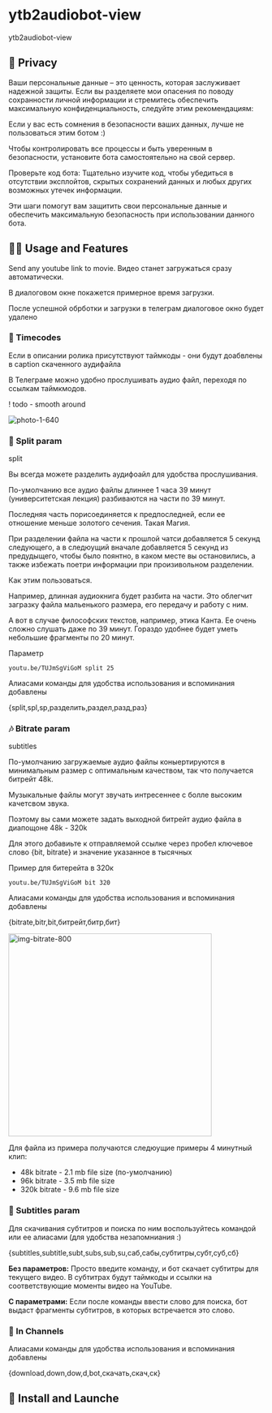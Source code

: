 # ytb2audiobot-view
ytb2audiobot-view

## 🔐 Privacy

Ваши персональные данные – это ценность, которая заслуживает надежной защиты. Если вы разделяете мои опасения по поводу сохранности личной информации и стремитесь обеспечить максимальную конфиденциальность, следуйте этим рекомендациям:

Если у вас есть сомнения в безопасности ваших данных, лучше не пользоваться этим ботом :)

Чтобы контролировать все процессы и быть уверенным в безопасности, установите бота самостоятельно на свой сервер.
  
Проверьте код бота: Тщательно изучите код, чтобы убедиться в отсутствии эксплойтов, скрытых сохранений данных и любых других возможных утечек информации.

Эти шаги помогут вам защитить свои персональные данные и обеспечить максимальную безопасность при использовании данного бота.


## 🚴‍♂️ Usage and Features

Send any youtube link to movie. Видео станет загружаться сразу автоматически.

В диалоговом окне покажется примерное время загрузки. 

После успешной обрботки и загрузки в телеграм диалоговое окно будет удалено

### 📣 Timecodes 

Если в описании ролика присутствуют таймкоды - они будут доабвлены в caption скаченного аудифайла

В Телеграме можно удобно прослушивать аудио файл, переходя по ссылкам таймкмодов.

! todo - smooth around 

![photo-1-640](https://github.com/andrewalevin/ytb2audiobot-view/assets/155118488/989f29e7-03d9-46fe-a85d-764b4599d641)




### 🎏 Split param 

split

Вы всегда можете разделить аудифоайл для удобства прослушивания.

По-умолчанию все аудио файлы длиннее 1 часа 39 минут (университетская лекция) разбиваются на части по 39 минут.

Последняя часть порисоединяется к предпоследней, если ее отношение меньше золотого сечения. Такая Магия.

При разделении файла на части к прошлой чатси добавляется 5 секунд следующего, а в следюущий вначале добавляется 5 секунд из предудыщего, 
чтобы было поянтно, в каком месте вы остановились, а также избежать поетри информации при произивольном разделении.

Как этим пользоваться.

Например, длинная аудиокнига будет разбита на части. 
Это облегчит загразку файла мальенького размера, его передачу и работу с ним.

А вот в случае философских текстов, например, этика Канта.
Ее очень сложно слушать даже по 39 минут.
Гораздо удобнее будет уметь небольшие фрагменты по 20 минут.

Параметр 

```
youtu.be/TUJmSgViGoM split 25
```

Алиасами команды для удобства использования и вспоминания добавлены

{split,spl,sp,разделить,раздел,разд,раз}


### 🎶 Bitrate param 

subtitles

По-умолчанию загружаемые аудио файлы коныертируются в минимальным размер с оптимальным качеством, так что 
получается битрейт 48k. 

Музыкальные файлы могут звучать интресеннее с болле высоким качетсвом звука.

Поэтому вы сами можете задать выходной битрейт аудио файла в диапощоне 48k - 320k

Для этого добавиьте к отправляемой ссылке через пробел ключевое слово {bit, bitrate} и значение указанное в тысячных

Пример для битерейта в 320к

```
youtu.be/TUJmSgViGoM bit 320
```

Алиасами команды для удобства использования и вспоминания добавлены

{bitrate,bitr,bit,битрейт,битр,бит}


<img width="400" alt="img-bitrate-800" src="https://github.com/andrewalevin/ytb2audiobot-view/assets/155118488/b6e98d12-c172-4254-9c12-be341a49c58a">


Для файла из примера получаются следюущие примеры 4 минутный клип:

  - 48k bitrate - 2.1 mb file size (по-умолчанию)
  - 96k bitrate - 3.5 mb file size 
  - 320k bitrate - 9.6 mb file size


### 📝 Subtitles param 

Для скачивания субтитров и поиска по ним воспользуйтесь командой или ее алиасами (для удобства незапомниания :)

{subtitles,subtitle,subt,subs,sub,su,саб,сабы,субтитры,субт,суб,сб}

**Без параметров:** Просто введите команду, и бот скачает субтитры для текущего видео. В субтитрах будут таймкоды и ссылки на соответствующие моменты видео на YouTube.

**С параметрами:** Если после команды ввести слово для поиска, бот выдаст фрагменты субтитров, в которых встречается это слово.


### 📣 In Channels

Алиасами команды для удобства использования и вспоминания добавлены

{download,down,dow,d,bot,скачать,скач,ск}


## 🚀 Install and Launche





































